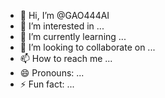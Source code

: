 - 👋 Hi, I’m @GAO444AI
- 👀 I’m interested in ...
- 🌱 I’m currently learning ...
- 💞️ I’m looking to collaborate on ...
- 📫 How to reach me ...
- 😄 Pronouns: ...
- ⚡ Fun fact: ...

<!---
GAO444AI/GAO444AI is a ✨ special ✨ repository because its `README.md` (this file) appears on your GitHub profile.
You can click the Preview link to take a look at your changes.
--->
